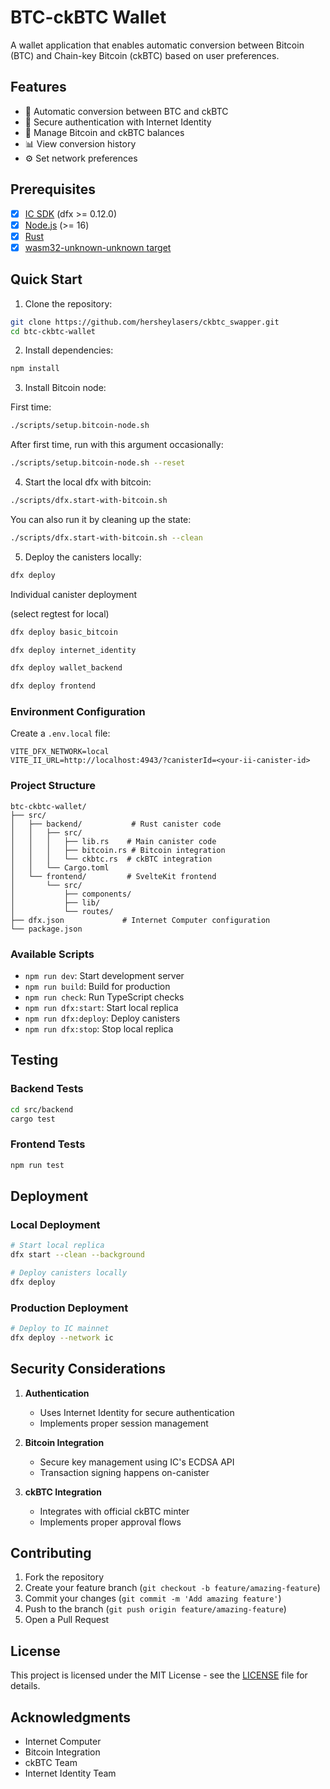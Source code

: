 # BTC-ckBTC Wallet

A wallet application that enables automatic conversion between Bitcoin (BTC) and Chain-key Bitcoin (ckBTC) based on user preferences.

## Features

- 🔄 Automatic conversion between BTC and ckBTC
- 🔐 Secure authentication with Internet Identity
- 💼 Manage Bitcoin and ckBTC balances
- 📊 View conversion history
- ⚙️ Set network preferences

## Prerequisites

- [x] [IC SDK](https://internetcomputer.org/docs/current/developer-docs/setup/install/index.mdx) (dfx >= 0.12.0)
- [x] [Node.js](https://nodejs.org/) (>= 16)
- [x] [Rust](https://www.rust-lang.org/tools/install)
- [x] [wasm32-unknown-unknown target](https://rustwasm.github.io/docs/book/game-of-life/setup.html)

## Quick Start

1. Clone the repository:

```bash
git clone https://github.com/hersheylasers/ckbtc_swapper.git
cd btc-ckbtc-wallet
```

2. Install dependencies:

```bash
npm install
```

3. Install Bitcoin node:

First time:

```bash
./scripts/setup.bitcoin-node.sh
```

After first time, run with this argument occasionally:

```bash
./scripts/setup.bitcoin-node.sh --reset
```

4. Start the local dfx with bitcoin:

```bash
./scripts/dfx.start-with-bitcoin.sh
```

You can also run it by cleaning up the state:

```bash
./scripts/dfx.start-with-bitcoin.sh --clean
```

5. Deploy the canisters locally:

```bash
dfx deploy
```

Individual canister deployment

(select regtest for local)

```bash
dfx deploy basic_bitcoin
```

```bash
dfx deploy internet_identity
```

```bash
dfx deploy wallet_backend
```

```bash
dfx deploy frontend
```

### Environment Configuration

Create a `.env.local` file:

```env
VITE_DFX_NETWORK=local
VITE_II_URL=http://localhost:4943/?canisterId=<your-ii-canister-id>
```

### Project Structure

```
btc-ckbtc-wallet/
├── src/
│   ├── backend/           # Rust canister code
│   │   ├── src/
│   │   │   ├── lib.rs    # Main canister code
│   │   │   ├── bitcoin.rs # Bitcoin integration
│   │   │   └── ckbtc.rs  # ckBTC integration
│   │   └── Cargo.toml
│   └── frontend/         # SvelteKit frontend
│       └── src/
│           ├── components/
│           ├── lib/
│           └── routes/
├── dfx.json             # Internet Computer configuration
└── package.json
```

### Available Scripts

- `npm run dev`: Start development server
- `npm run build`: Build for production
- `npm run check`: Run TypeScript checks
- `npm run dfx:start`: Start local replica
- `npm run dfx:deploy`: Deploy canisters
- `npm run dfx:stop`: Stop local replica

## Testing

### Backend Tests

```bash
cd src/backend
cargo test
```

### Frontend Tests

```bash
npm run test
```

## Deployment

### Local Deployment

```bash
# Start local replica
dfx start --clean --background

# Deploy canisters locally
dfx deploy
```

### Production Deployment

```bash
# Deploy to IC mainnet
dfx deploy --network ic
```

## Security Considerations

1. **Authentication**

   - Uses Internet Identity for secure authentication
   - Implements proper session management

2. **Bitcoin Integration**

   - Secure key management using IC's ECDSA API
   - Transaction signing happens on-canister

3. **ckBTC Integration**
   - Integrates with official ckBTC minter
   - Implements proper approval flows

## Contributing

1. Fork the repository
2. Create your feature branch (`git checkout -b feature/amazing-feature`)
3. Commit your changes (`git commit -m 'Add amazing feature'`)
4. Push to the branch (`git push origin feature/amazing-feature`)
5. Open a Pull Request

## License

This project is licensed under the MIT License - see the [LICENSE](LICENSE) file for details.

## Acknowledgments

- Internet Computer
- Bitcoin Integration
- ckBTC Team
- Internet Identity Team
